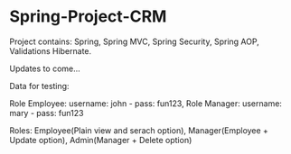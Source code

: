# Spring-Project-CRM

Project contains:
Spring,
Spring MVC,
Spring Security,
Spring AOP,
Validations
Hibernate.

Updates to come...

Data for testing: 

Role Employee: username: john  - pass: fun123,
Role Manager: username: mary - pass: fun123

Roles: Employee(Plain view and serach option), Manager(Employee + Update option), Admin(Manager + Delete option)
